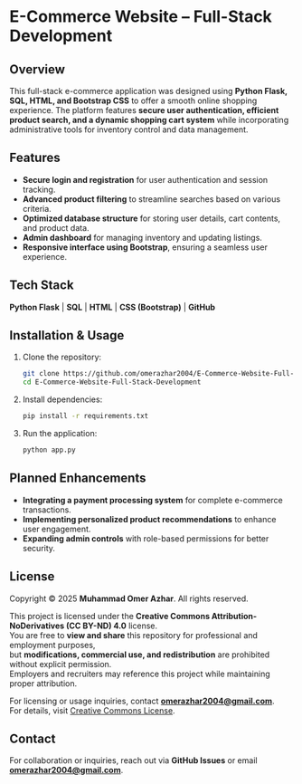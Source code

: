 # E-Commerce Website – Full-Stack Development  

## Overview  
This full-stack e-commerce application was designed using **Python Flask, SQL, HTML, and Bootstrap CSS** to offer a smooth online shopping experience. The platform features **secure user authentication, efficient product search, and a dynamic shopping cart system** while incorporating administrative tools for inventory control and data management.  

## Features  
- **Secure login and registration** for user authentication and session tracking.  
- **Advanced product filtering** to streamline searches based on various criteria.  
- **Optimized database structure** for storing user details, cart contents, and product data.  
- **Admin dashboard** for managing inventory and updating listings.  
- **Responsive interface using Bootstrap**, ensuring a seamless user experience.  

## Tech Stack  
**Python Flask** | **SQL** | **HTML** | **CSS (Bootstrap)** | **GitHub**  

## Installation & Usage  
1. Clone the repository:  
   ```sh
   git clone https://github.com/omerazhar2004/E-Commerce-Website-Full-Stack-Development
   cd E-Commerce-Website-Full-Stack-Development
   ```  
2. Install dependencies:  
   ```sh
   pip install -r requirements.txt
   ```  
3. Run the application:  
   ```sh
   python app.py
   ```  

## Planned Enhancements  
- **Integrating a payment processing system** for complete e-commerce transactions.  
- **Implementing personalized product recommendations** to enhance user engagement.  
- **Expanding admin controls** with role-based permissions for better security.  

## License  
Copyright © 2025 **Muhammad Omer Azhar**. All rights reserved.  

This project is licensed under the **Creative Commons Attribution-NoDerivatives (CC BY-ND) 4.0** license.  
You are free to **view and share** this repository for professional and employment purposes,  
but **modifications, commercial use, and redistribution** are prohibited without explicit permission.  
Employers and recruiters may reference this project while maintaining proper attribution.  

For licensing or usage inquiries, contact **omerazhar2004@gmail.com**.  
For details, visit [Creative Commons License](https://creativecommons.org/licenses/by-nd/4.0/).  

## Contact  
For collaboration or inquiries, reach out via **GitHub Issues** or email **omerazhar2004@gmail.com**. 
